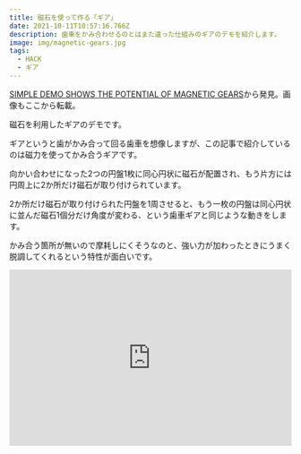 ```yaml
---
title: 磁石を使って作る「ギア」
date: 2021-10-11T10:57:16.766Z
description: 歯車をかみ合わせるのとはまた違った仕組みのギアのデモを紹介します。
image: img/magnetic-gears.jpg
tags:
  - HACK
  - ギア
---
```

[SIMPLE DEMO SHOWS THE POTENTIAL OF MAGNETIC GEARS](https://hackaday.com/2020/04/13/simple-demo-shows-the-potential-of-magnetic-gears/)から発見。画像もここから転載。

磁石を利用したギアのデモです。

ギアというと歯がかみ合って回る歯車を想像しますが、この記事で紹介しているのは磁力を使ってかみ合うギアです。

向かい合わせになった2つの円盤1枚に同心円状に磁石が配置され、もう片方には円周上に2か所だけ磁石が取り付けられています。

2か所だけ磁石が取り付けられた円盤を1周させると、もう一枚の円盤は同心円状に並んだ磁石1個分だけ角度が変わる、という歯車ギアと同じような動きをします。


かみ合う箇所が無いので摩耗しにくそうなのと、強い力が加わったときにうまく脱調してくれるという特性が面白いです。

<iframe width="100%" height="315" src="https://www.youtube.com/embed/m4qPSm_8P1E" title="YouTube video player" frameborder="0" allow="accelerometer; autoplay; clipboard-write; encrypted-media; gyroscope; picture-in-picture" allowfullscreen></iframe>